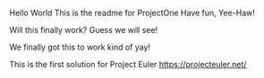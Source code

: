Hello World
This is the readme for ProjectOne 
Have fun, Yee-Haw!

Will this finally work?
Guess we will see!

We finally got this to work kind of yay!

This is the first solution for Project Euler
https://projecteuler.net/
